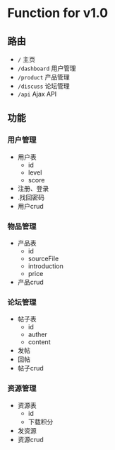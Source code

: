 # Function for v1.0
## 路由
* `/` 主页
* `/dashboard` 用户管理
* `/product` 产品管理
* `/discuss` 论坛管理
* `/api` Ajax API

## 功能
### 用户管理
* 用户表
    * id
    * level
    * score
* 注册、登录
* .找回密码
* 用户crud

### 物品管理
* 产品表
    * id
    * sourceFile
    * introduction
    * price
* 产品crud

### 论坛管理
* 帖子表
    * id
    * auther
    * content
* 发帖
* 回帖
* 帖子crud

### 资源管理
* 资源表
    * id
    * 下载积分
* 发资源
* 资源crud
